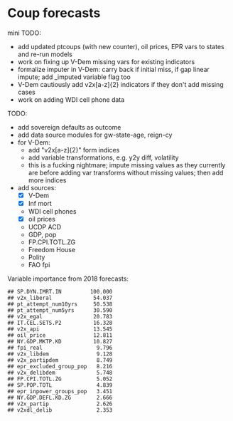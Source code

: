 Coup forecasts
==============

mini TODO:

- add updated ptcoups (with new counter), oil prices, EPR vars to states and re-run models
- work on fixing up V-Dem missing vars for existing indicators
- formalize imputer in V-Dem: carry back if initial miss, if gap linear impute; add _imputed variable flag too
- V-Dem cautiously add v2x[a-z]{2} indicators if they don't add missing cases
- work on adding WDI cell phone data

TODO:

- add sovereign defaults as outcome
- add data source modules for gw-state-age, reign-cy
- for V-Dem:
  + add "v2x[a-z]{2}" form indices
  + add variable transformations, e.g. y2y diff, volatility
  + this is a fucking nightmare; impute missing values as they currently are
    before adding var transforms without missing values; then add more indices
- add sources:
  - [x] V-Dem
  - [x] Inf mort
  - WDI cell phones
  - [x] oil prices
  - UCDP ACD
  - GDP, pop
  - FP.CPI.TOTL.ZG
  - Freedom House
  - Polity
  - FAO fpi
  
  
Variable importance from 2018 forecasts:

```
## SP.DYN.IMRT.IN         100.000
## v2x_liberal             54.037
## pt_attempt_num10yrs     50.538
## pt_attempt_num5yrs      30.590
## v2x_egal                20.783
## IT.CEL.SETS.P2          16.328
## v2x_api                 13.545
## oil_price               12.811
## NY.GDP.MKTP.KD          10.827
## fpi_real                 9.796
## v2x_libdem               9.128
## v2x_partipdem            8.749
## epr_excluded_group_pop   8.216
## v2x_delibdem             5.748
## FP.CPI.TOTL.ZG           5.052
## SP.POP.TOTL              4.839
## epr_inpower_groups_pop   3.451
## NY.GDP.DEFL.KD.ZG        2.666
## v2x_partip               2.626
## v2xdl_delib              2.353
```